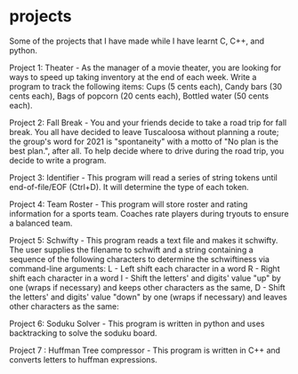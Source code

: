 # projects
Some of the projects that I have made while I have learnt C, C++, and python.

Project 1: Theater - As the manager of a movie theater, you are looking for ways to speed up taking inventory at the end of each week. Write a program to track the following items: Cups (5 cents each), Candy bars (30 cents each), Bags of popcorn (20 cents each), Bottled water (50 cents each).

Project 2: Fall Break - You and your friends decide to take a road trip for fall break. You all have decided to leave Tuscaloosa without planning a route; the group's word for 2021 is "spontaneity" with a motto of "No plan is the best plan.", after all. To help decide where to drive during the road trip, you decide to write a program.

Project 3: Identifier - This program will read a series of string tokens until end-of-file/EOF (Ctrl+D). It will determine the type of each token.

Project 4: Team Roster - This program will store roster and rating information for a sports team. Coaches rate players during tryouts to ensure a balanced team.

Project 5: Schwifty - This program reads a text file and makes it schwifty. The user supplies the filename to schwift and a string containing a sequence of the following characters to determine the schwiftiness via command-line arguments: 
L - Left shift each character in a word
R - Right shift each character in a word
I - Shift the letters' and digits' value "up" by one (wraps if necessary) and keeps other characters as the same, 
D - Shift the letters' and digits' value "down" by one (wraps if necessary) and leaves other characters as the same:

Project 6: Soduku Solver - This program is written in python and uses backtracking to solve the soduku board.

Project 7 : Huffman Tree compressor - This program is written in C++ and converts letters to huffman expressions.

